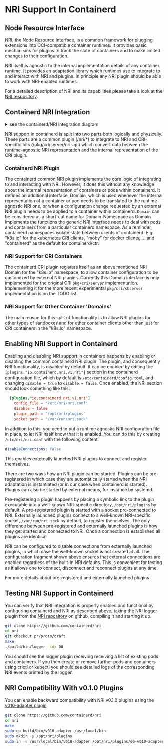 # NRI Support In Containerd

## Node Resource Interface

NRI, the Node Resource Interface, is a common framework for plugging
extensions into OCI-compatible container runtimes. It provides basic
mechanisms for plugins to track the state of containers and to make
limited changes to their configuration.

NRI itself is agnostic to the internal implementation details of any
container runtime. It provides an adaptation library which runtimes
use to integrate to and interact with NRI and plugins. In principle
any NRI plugin should be able to work with NRI-enabled runtimes.

For a detailed description of NRI and its capabilities please take a
look at the [NRI respository](https://github.com/containerd/nri).

## Containerd NRI Integration

<details>
<summary>see the containerd/NRI integration diagram</summary>
<img src="./containerd-nri-integration.png" title="Containerd/NRI Integration">
</details>

NRI support in containerd is split into two parts both logically and
physically. These parts are a common plugin (/nri/*) to integrate to
NRI and CRI-specific bits (/pkg/cri/server/nri-api) which convert
data between the runtime-agnostic NRI representation and the internal
representation of the CRI plugin.

### Containerd NRI Plugin

The containerd common NRI plugin implements the core logic of integrating
to and interacting with NRI. However, it does this without any knowledge
about the internal representation of containers or pods within containerd.
It defines an additional interface, Domain, which is used whenever the
internal representation of a container or pod needs to be translated to
the runtime agnostic NRI one, or when a configuration change requested by
an external NRI plugin needs to be applied to a container within containerd. `Domain` can be considered as a short-cut name for Domain-Namespace as Domain implements the functions the generic NRI interface needs to deal with pods and containers from a particular containerd namespace. As a reminder, containerd namespaces isolate state between clients of containerd. E.g. "k8s.io" for the kubernetes CRI clients, "moby" for docker clients, ... and "containerd" as the default for containerd/ctr.

### NRI Support for CRI Containers

The containerd CRI plugin registers itself as an above mentioned NRI
Domain for the "k8s.io" namespace, to allow container configuration to be customized by external
NRI plugins. Currently this Domain interface is only implemented for
the original CRI `pkg/cri/server` implementation. Implementing it for
the more recent experimental `pkg/cri/sbserver` implementation is on
the TODO list.

### NRI Support for Other Container 'Domains'

The main reason for this split of functionality is to allow
 NRI plugins for other types of sandboxes and for other container clients other than just for CRI containers in the "k8s.io" namespace.

## Enabling NRI Support in Containerd

Enabling and disabling NRI support in containerd happens by enabling or
disabling the common containerd NRI plugin. The plugin, and consequently
NRI functionality, is disabled by default. It can be enabled by editing
the `[plugins."io.containerd.nri.v1.nri"]` section in the containerd
configuration file, which by default is `/etc/containerd/config.toml`,
and changing `disable = true` to `disable = false`. Once enabled, the
NRI section should look something like this:

```toml
  [plugins."io.containerd.nri.v1.nri"]
    config_file = "/etc/nri/nri.conf"
    disable = false
    plugin_path = "/opt/nri/plugins"
    socket_path = "/var/run/nri.sock"
```

In addition to this, you need to put a runtime agnostic NRI configuration
file in place, to let NRI itself know that it is enabled. You can do this
by creating `/etc/nri/nri.conf` with the following content:

```yaml
disableConnections: false
```

This enables externally launched NRI plugins to connect and register
themselves.

There are two ways how an NRI plugin can be started. Plugins can be
pre-registered in which case they are automatically started when the NRI
adaptation is instantiated (or in our case when containerd is started).
Plugins can also be started by external means, for instance by systemd.

Pre-registering a plugin happens by placing a symbolic link to the plugin
executable into a well-known NRI-specific directory, `/opt/nri/plugins`
by default. A pre-registered plugin is started with a socket pre-connected
to NRI. Externally launched plugins connect to a well-known NRI-specific
socket, `/var/run/nri.sock` by default, to register themselves. The only
difference between pre-registered and externally launched plugins is how
they get started and connected to NRI. Once a connection is established
all plugins are identical.

NRI can be configured to disable connections from externally launched
plugins, in which case the well-known socket is not created at all. The
configuration fragment shown above ensures that external connections are
enabled regardless of the built-in NRI defaults. This is convenient for
testing as it allows one to connect, disconnect and reconnect plugins at
any time.

For more details about pre-registered and externally launched plugins

## Testing NRI Support in Containerd

You can verify that NRI integration is properly enabled and functional by
configuring containerd and NRI as described above, taking the NRI
logger plugin from the [NRI repository](https://github.com/containerd/nri/tree/main/plugins/logger)
on github, compiling it and starting it up.

```bash
git clone https://github.com/containerd/nri
cd nri
git checkout pr/proto/draft
make
./build/bin/logger -idx 00
```

You should see the logger plugin receiving receiving a list of existing pods
and containers. If you then create or remove further pods and containers
using crictl or kubectl you should see detailed logs of the corresponding NRI
events printed by the logger.

## NRI Compatibility With v0.1.0 Plugins

You can enable backward compatibility with NRI v0.1.0 plugins using the
[v010-adapter plugin](https://github.com/containerd/nri/tree/main/plugins/v010-adapter).

```bash
git clone https://github.com/containerd/nri
cd nri
make
sudo cp build/bin/v010-adapter /usr/local/bin
sudo mkdir -p /opt/nri/plugins
sudo ln -s /usr/local/bin/v010-adapter /opt/nri/plugins/00-v010-adapter
```